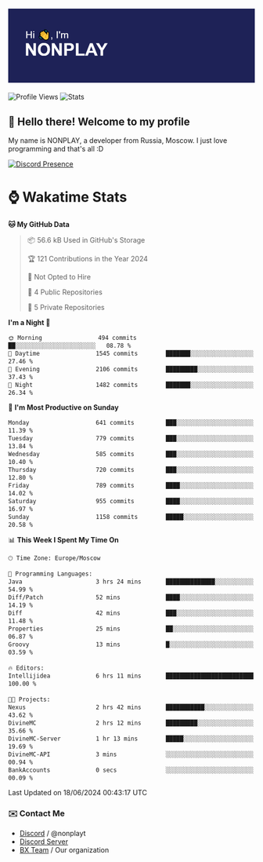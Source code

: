 ![Discord Presence](./header.png)
<br></br>
![Profile Views](https://komarev.com/ghpvc/?username=NONPLAYT&color=blue&style=for-the-badge)
![Stats](https://img.shields.io/badge/0%25-OPTIMIZED-orange?style=for-the-badge)


## :wave: Hello there! Welcome to my profile

My name is NONPLAY, a developer from Russia, Moscow. I just love programming and that's all :D

[![Discord Presence](https://lanyard.cnrad.dev/api/597087584090587177?showDisplayName=true)](https://discord.com/users/597087584090587177) 

# ⌚ Wakatime Stats

<!--START_SECTION:waka-->
**🐱 My GitHub Data** 

> 📦 56.6 kB Used in GitHub's Storage 
 > 
> 🏆 121 Contributions in the Year 2024
 > 
> 🚫 Not Opted to Hire
 > 
> 📜 4 Public Repositories 
 > 
> 🔑 5 Private Repositories 
 > 
**I'm a Night 🦉** 

```text
🌞 Morning                494 commits         ██░░░░░░░░░░░░░░░░░░░░░░░   08.78 % 
🌆 Daytime                1545 commits        ███████░░░░░░░░░░░░░░░░░░   27.46 % 
🌃 Evening                2106 commits        █████████░░░░░░░░░░░░░░░░   37.43 % 
🌙 Night                  1482 commits        ███████░░░░░░░░░░░░░░░░░░   26.34 % 
```
📅 **I'm Most Productive on Sunday** 

```text
Monday                   641 commits         ███░░░░░░░░░░░░░░░░░░░░░░   11.39 % 
Tuesday                  779 commits         ███░░░░░░░░░░░░░░░░░░░░░░   13.84 % 
Wednesday                585 commits         ███░░░░░░░░░░░░░░░░░░░░░░   10.40 % 
Thursday                 720 commits         ███░░░░░░░░░░░░░░░░░░░░░░   12.80 % 
Friday                   789 commits         ████░░░░░░░░░░░░░░░░░░░░░   14.02 % 
Saturday                 955 commits         ████░░░░░░░░░░░░░░░░░░░░░   16.97 % 
Sunday                   1158 commits        █████░░░░░░░░░░░░░░░░░░░░   20.58 % 
```


📊 **This Week I Spent My Time On** 

```text
🕑︎ Time Zone: Europe/Moscow

💬 Programming Languages: 
Java                     3 hrs 24 mins       ██████████████░░░░░░░░░░░   54.99 % 
Diff/Patch               52 mins             ████░░░░░░░░░░░░░░░░░░░░░   14.19 % 
Diff                     42 mins             ███░░░░░░░░░░░░░░░░░░░░░░   11.48 % 
Properties               25 mins             ██░░░░░░░░░░░░░░░░░░░░░░░   06.87 % 
Groovy                   13 mins             █░░░░░░░░░░░░░░░░░░░░░░░░   03.59 % 

🔥 Editors: 
Intellijidea             6 hrs 11 mins       █████████████████████████   100.00 % 

🐱‍💻 Projects: 
Nexus                    2 hrs 42 mins       ███████████░░░░░░░░░░░░░░   43.62 % 
DivineMC                 2 hrs 12 mins       █████████░░░░░░░░░░░░░░░░   35.66 % 
DivineMC-Server          1 hr 13 mins        █████░░░░░░░░░░░░░░░░░░░░   19.69 % 
DivineMC-API             3 mins              ░░░░░░░░░░░░░░░░░░░░░░░░░   00.94 % 
BankAccounts             0 secs              ░░░░░░░░░░░░░░░░░░░░░░░░░   00.09 % 
```


 Last Updated on 18/06/2024 00:43:17 UTC
<!--END_SECTION:waka-->

### ✉️ Contact Me

- [Discord](https://discord.com/users/597087584090587177) / @nonplayt
- [Discord Server](https://discord.gg/p7cxhw7E2M)
- [BX Team](https://github.com/BX-Team) / Our organization
